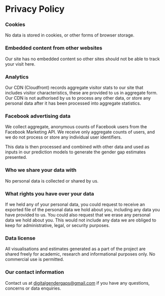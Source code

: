 # Privacy Policy

### Cookies
No data is stored in cookies, or other forms of browser storage.

### Embedded content from other websites
Our site has no embedded content so other sites should not be able to track your visit here.

### Analytics
Our CDN (Cloudfront) records aggregate visitor stats to our site that includes visitor characteristics, these are 
provided to us in aggregate form. Our CDN is not authorised by us to process any other data, or store any personal data 
after it has been processed into aggregate statistics.

### Facebook advertising data
We collect aggregate, anonymous counts of Facebook users from the Facebook Marketing API. We receive only aggregate 
counts of users, and we do not process or store any individual user identifiers.

This data is then processed and combined with other data and used as inputs in our prediction models to generate the 
gender gap estimates presented. 

### Who we share your data with
No personal data is collected or shared by us.

### What rights you have over your data
If we held any of your personal data, you could request to receive an exported file of the personal data we hold about 
you, including any data you have provided to us. You could also request that we erase any personal data we hold about 
you. This would not include any data we are obliged to keep for administrative, legal, or security purposes.

### Data license
All visualisations and estimates generated as a part of the project are shared freely for academic, research and 
informational purposes only. No commercial use is permitted.

### Our contact information
Contact us at [digitalgendergaps@gmail.com](mailto:digitalgendergaps@gmail.com) if you have any questions, concerns or 
data enquiries.

